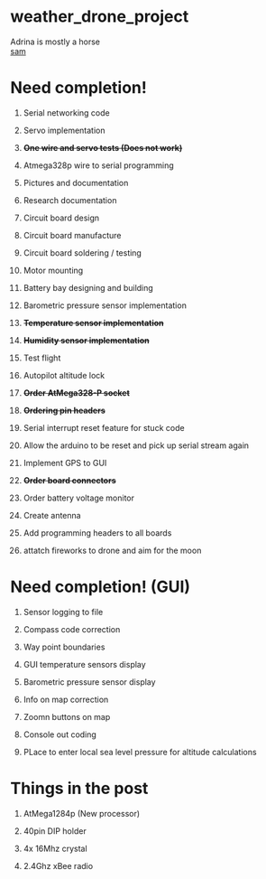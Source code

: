 weather_drone_project
=====================

Adrina is mostly a horse<br>
<a href="http://i.imgur.com/728GirQ.jpg?1">sam</a>

Need completion!
================

1)  Serial networking code

2)  Servo implementation

3)  **~~One wire and servo tests (Does not work)~~**

4)  Atmega328p wire to serial programming

5)  Pictures and documentation

6)  Research documentation

7)  Circuit board design

8)  Circuit board manufacture

9) Circuit board soldering / testing

10) Motor mounting

11) Battery bay designing and building

12) Barometric pressure sensor implementation

13) **~~Temperature sensor implementation~~**

14) **~~Humidity sensor implementation~~**

15) Test flight

16) Autopilot altitude lock

17) **~~Order AtMega328-P socket~~**

18) **~~Ordering pin headers~~**

19) Serial interrupt reset feature for stuck code

20) Allow the arduino to be reset and pick up serial stream again

21) Implement GPS to GUI

22) **~~Order board connectors~~**

23) Order battery voltage monitor

24) Create antenna

25) Add programming headers to all boards

26) attatch fireworks to drone and aim for the moon

Need completion! (GUI)
=======================

1) Sensor logging to file

2)  Compass code correction

3) Way point boundaries

4) GUI temperature sensors display

5) Barometric pressure sensor display

6) Info on map correction

7) Zoomn buttons on map

8) Console out coding

9) PLace to enter local sea level pressure for altitude calculations

Things in the post
===================

1) AtMega1284p (New processor)

2) 40pin DIP holder

3) 4x 16Mhz crystal

4) 2.4Ghz xBee radio



